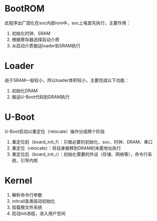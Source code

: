 #  BootROM
此程序出厂固化在soc内部rom中，soc上电首先执行，主要作用：
1. 初始化时钟、SRAM
2. 根据寄存器选择启动介质
3. 从启动介质搬运loader到SRAM执行
# Loader
由于SRAM一般较小，所以loader体积较小，主要完成以下功能：
1. 初始化DRAM
2. 搬运U-Boot代码到DRAM执行
# U-Boot
U-Boot启动以重定位（relocate）操作分成两个阶段
1. 重定位前（board_init_f）：只做必要的初始化，soc、时钟、DRAM、串口
2. 重定位（relocate）：将自身搬移到DRAM的末尾地址执行
3. 重定位后（board_init_r）：初始化需要的外设（存储、网络等），命令行系统，引导内核
# Kernel
1. 解析命令行参数
2. initcall各类驱动初始化
3. 挂载根文件系统
4. 启动init进程，进入用户空间
